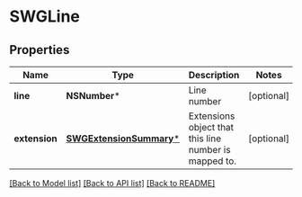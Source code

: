 # SWGLine

## Properties
Name | Type | Description | Notes
------------ | ------------- | ------------- | -------------
**line** | **NSNumber*** | Line number | [optional] 
**extension** | [**SWGExtensionSummary***](SWGExtensionSummary.md) | Extensions object that this line number is mapped to. | [optional] 

[[Back to Model list]](../README.md#documentation-for-models) [[Back to API list]](../README.md#documentation-for-api-endpoints) [[Back to README]](../README.md)


